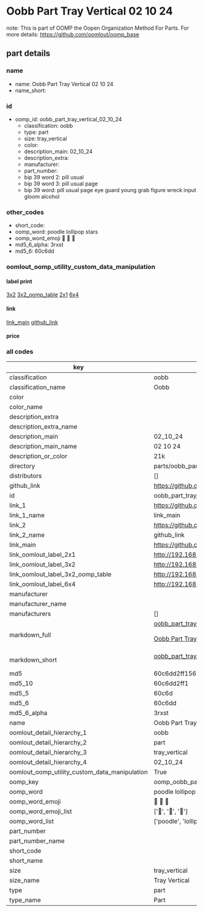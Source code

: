 # Oobb Part Tray Vertical 02 10 24  

note: This is part of OOMP the Oopen Organization Method For Parts. For more details: https://github.com/oomlout/oomp_base

##  part details





### name
* name: Oobb Part Tray Vertical 02 10 24
* name_short: 
### id
* oomp_id: oobb_part_tray_vertical_02_10_24
  * classification: oobb
  * type: part
  * size: tray_vertical
  * color: 
  * description_main: 02_10_24
  * description_extra: 
  * manufacturer: 
  * part_number: 
  * bip 39 word 2: pill usual
  * bip 39 word 3: pill usual page
  * bip 39 word: pill usual page eye guard young grab figure wreck input gloom alcohol

### other_codes
* short_code: 
* oomp_word: poodle lollipop stars
* oomp_word_emoji :poodle: :lollipop: :stars:
* md5_6_alpha: 3rxst
* md5_6: 60c6dd






### oomlout_oomp_utility_custom_data_manipulation
#### label print
[3x2](http://192.168.1.245:1112/?label=oomp%203rxst)
[3x2_oomp_table](http://192.168.1.107:1112/?label=oomp%203rxst)
[2x1](http://192.168.1.242:1112/?label=oomp%203rxst)
[6x4](http://192.168.1.55:1112/?label=oomp%203rxst)    

#### link

[link_main](https://github.com/oomlout/oomlout_oomp_current_version_messy/tree/main/parts/oobb_part_tray_vertical_02_10_24) [github_link](https://github.com/oomlout/oomlout_oomp_part_src/tree/main/parts/oobb_part_tray_vertical_02_10_24)                             

#### price







### all codes 
| key | value |  
| --- | --- |  
| classification | oobb |  
| classification_name | Oobb |  
| color |  |  
| color_name |  |  
| description_extra |  |  
| description_extra_name |  |  
| description_main | 02_10_24 |  
| description_main_name | 02 10 24 |  
| description_or_color | 21k |  
| directory | parts/oobb_part_tray_vertical_02_10_24 |  
| distributors | [] |  
| github_link | https://github.com/oomlout/oomlout_oomp_part_src/tree/main/parts/oobb_part_tray_vertical_02_10_24 |  
| id | oobb_part_tray_vertical_02_10_24 |  
| link_1 | https://github.com/oomlout/oomlout_oomp_current_version_messy/tree/main/parts/oobb_part_tray_vertical_02_10_24 |  
| link_1_name | link_main |  
| link_2 | https://github.com/oomlout/oomlout_oomp_part_src/tree/main/parts/oobb_part_tray_vertical_02_10_24 |  
| link_2_name | github_link |  
| link_main | https://github.com/oomlout/oomlout_oomp_current_version_messy/tree/main/parts/oobb_part_tray_vertical_02_10_24 |  
| link_oomlout_label_2x1 | http://192.168.1.242:1112/?label=oomp%203rxst |  
| link_oomlout_label_3x2 | http://192.168.1.245:1112/?label=oomp%203rxst |  
| link_oomlout_label_3x2_oomp_table | http://192.168.1.107:1112/?label=oomp%203rxst |  
| link_oomlout_label_6x4 | http://192.168.1.55:1112/?label=oomp%203rxst |  
| manufacturer |  |  
| manufacturer_name |  |  
| manufacturers | [] |  
| markdown_full | [oobb_part_tray_vertical_02_10_24](https://github.com/oomlout/oomlout_oomp_current_version_messy/tree/main/parts/oobb_part_tray_vertical_02_10_24)<br>[](https://github.com/oomlout/oomlout_oomp_current_version_messy/tree/main/parts/oobb_part_tray_vertical_02_10_24)<br>[Oobb Part Tray Vertical 02 10 24](https://github.com/oomlout/oomlout_oomp_current_version_messy/tree/main/parts/oobb_part_tray_vertical_02_10_24)<br><br> |  
| markdown_short | [oobb_part_tray_vertical_02_10_24](https://github.com/oomlout/oomlout_oomp_current_version_messy/tree/main/parts/oobb_part_tray_vertical_02_10_24)<br><br> |  
| md5 | 60c6dd2ff1560cabfd33a5133dfc0d26 |  
| md5_10 | 60c6dd2ff1 |  
| md5_5 | 60c6d |  
| md5_6 | 60c6dd |  
| md5_6_alpha | 3rxst |  
| name | Oobb Part Tray Vertical 02 10 24 |  
| oomlout_detail_hierarchy_1 | oobb |  
| oomlout_detail_hierarchy_2 | part |  
| oomlout_detail_hierarchy_3 | tray_vertical |  
| oomlout_detail_hierarchy_4 | 02_10_24 |  
| oomlout_oomp_utility_custom_data_manipulation | True |  
| oomp_key | oomp_oobb_part_tray_vertical_02_10_24 |  
| oomp_word | poodle lollipop stars |  
| oomp_word_emoji | :poodle: :lollipop: :stars: |  
| oomp_word_emoji_list | [':poodle:', ':lollipop:', ':stars:'] |  
| oomp_word_list | ['poodle', 'lollipop', 'stars'] |  
| part_number |  |  
| part_number_name |  |  
| short_code |  |  
| short_name |  |  
| size | tray_vertical |  
| size_name | Tray Vertical |  
| type | part |  
| type_name | Part |  
